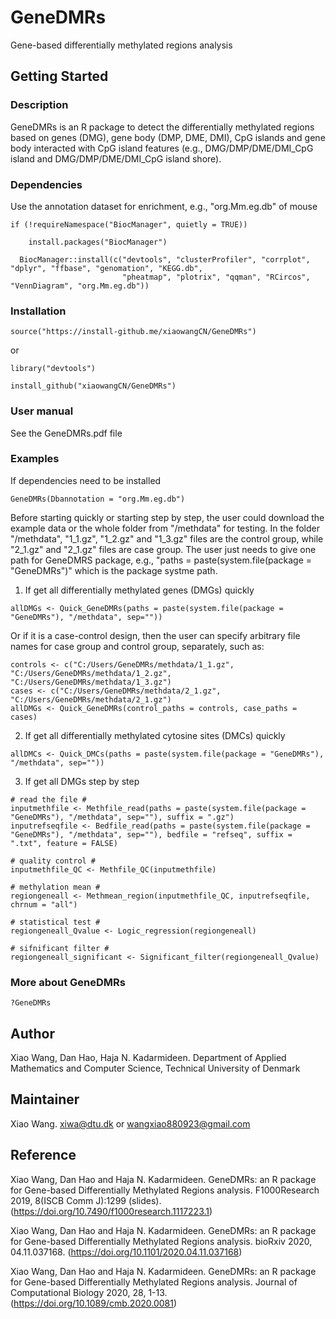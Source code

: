 # GeneDMRs

Gene-based differentially methylated regions analysis

## Getting Started

### Description

GeneDMRs is an R package to detect the differentially methylated regions based on genes (DMG), gene body (DMP, DME, DMI), CpG islands and gene body interacted with CpG island features (e.g., DMG/DMP/DME/DMI_CpG island and DMG/DMP/DME/DMI_CpG island shore). 

### Dependencies

Use the annotation dataset for enrichment, e.g., "org.Mm.eg.db" of mouse

```
if (!requireNamespace("BiocManager", quietly = TRUE))

    install.packages("BiocManager")
    
  BiocManager::install(c("devtools", "clusterProfiler", "corrplot", "dplyr", "ffbase", "genomation", "KEGG.db", 
                         "pheatmap", "plotrix", "qqman", "RCircos", "VennDiagram", "org.Mm.eg.db"))
```

### Installation

```
source("https://install-github.me/xiaowangCN/GeneDMRs")
```

or

```
library("devtools")

install_github("xiaowangCN/GeneDMRs")
```

### User manual

See the GeneDMRs.pdf file

### Examples

If dependencies need to be installed

```
GeneDMRs(Dbannotation = "org.Mm.eg.db")
```

Before starting quickly or starting step by step, the user could download the example data or the whole folder from "/methdata" for testing. In the folder "/methdata", "1_1.gz", "1_2.gz" and "1_3.gz" files are the control group, while "2_1.gz" and "2_1.gz" files are case group. The user just needs to give one path for GeneDMRS package, e.g., "paths = paste(system.file(package = "GeneDMRs")" which is the package systme path.

1. If get all differentially methylated genes (DMGs) quickly

```
allDMGs <- Quick_GeneDMRs(paths = paste(system.file(package = "GeneDMRs"), "/methdata", sep=""))
```

Or if it is a case-control design, then the user can specify arbitrary file names for case group and control group, separately, such as:

```
controls <- c("C:/Users/GeneDMRs/methdata/1_1.gz", "C:/Users/GeneDMRs/methdata/1_2.gz", "C:/Users/GeneDMRs/methdata/1_3.gz")
cases <- c("C:/Users/GeneDMRs/methdata/2_1.gz", "C:/Users/GeneDMRs/methdata/2_1.gz")
allDMGs <- Quick_GeneDMRs(control_paths = controls, case_paths = cases)
```

2. If get all differentially methylated cytosine sites (DMCs) quickly

```
allDMCs <- Quick_DMCs(paths = paste(system.file(package = "GeneDMRs"), "/methdata", sep=""))
```

3. If get all DMGs step by step

```
# read the file #
inputmethfile <- Methfile_read(paths = paste(system.file(package = "GeneDMRs"), "/methdata", sep=""), suffix = ".gz")
inputrefseqfile <- Bedfile_read(paths = paste(system.file(package = "GeneDMRs"), "/methdata", sep=""), bedfile = "refseq", suffix = ".txt", feature = FALSE)
  
# quality control #
inputmethfile_QC <- Methfile_QC(inputmethfile)
  
# methylation mean #
regiongeneall <- Methmean_region(inputmethfile_QC, inputrefseqfile, chrnum = "all")
  
# statistical test #
regiongeneall_Qvalue <- Logic_regression(regiongeneall)
  
# sifnificant filter #
regiongeneall_significant <- Significant_filter(regiongeneall_Qvalue)
```

### More about GeneDMRs

```
?GeneDMRs
```

## Author

Xiao Wang, Dan Hao, Haja N. Kadarmideen. Department of Applied Mathematics and Computer Science, Technical University of Denmark

## Maintainer

Xiao Wang. <xiwa@dtu.dk> or <wangxiao880923@gmail.com>

## Reference

Xiao Wang, Dan Hao and Haja N. Kadarmideen. GeneDMRs: an R package for Gene-based Differentially Methylated Regions analysis. F1000Research 2019, 8(ISCB Comm J):1299 (slides). (https://doi.org/10.7490/f1000research.1117223.1)

Xiao Wang, Dan Hao and Haja N. Kadarmideen. GeneDMRs: an R package for Gene-based Differentially Methylated Regions analysis. bioRxiv 2020, 04.11.037168. (https://doi.org/10.1101/2020.04.11.037168)

Xiao Wang, Dan Hao and Haja N. Kadarmideen. GeneDMRs: an R package for Gene-based Differentially Methylated Regions analysis. Journal of Computational Biology 2020, 28, 1-13. (https://doi.org/10.1089/cmb.2020.0081)
